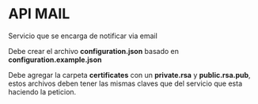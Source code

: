 # API MAIL

Servicio que se encarga de notificar via email

Debe crear el archivo **configuration.json** basado en **configuration.example.json**

Debe agregar la carpeta **certificates** con un **private.rsa** y **public.rsa.pub**, estos archivos deben tener las mismas
claves que del servicio que esta haciendo la peticion.
